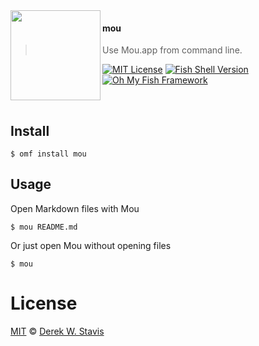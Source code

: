 <img src="http://25.io/mou/img/mou_512x512.png" align="left" width="144px" height="144px"/>

#### mou
> Use Mou.app from command line.

[![MIT License](https://img.shields.io/badge/license-MIT-007EC7.svg?style=flat-square)](/LICENSE)
[![Fish Shell Version](https://img.shields.io/badge/fish-v2.2.0-007EC7.svg?style=flat-square)](https://fishshell.com)
[![Oh My Fish Framework](https://img.shields.io/badge/Oh%20My%20Fish-Framework-007EC7.svg?style=flat-square)](https://www.github.com/oh-my-fish/oh-my-fish)

<br/>


## Install

```fish
$ omf install mou
```


## Usage


Open Markdown files with Mou

```fish
$ mou README.md
```

Or just open Mou without opening files

```fish
$ mou
```


# License

[MIT][mit] © [Derek W. Stavis][author]


[mit]:            https://opensource.org/licenses/MIT
[author]:         https://github.com/derekstavis
[omf-link]:       https://www.github.com/oh-my-fish/oh-my-fish

[license-badge]:  https://img.shields.io/badge/license-MIT-007EC7.svg?style=flat-square
